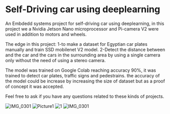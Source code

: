 # Self-Driving car using deeplearning
An Embdedd systems project for self-driving car using deeplearning, in this project we a Nvidia Jetson Nano microprocessor and Pi-camera V2 were used in addition to motors and wheels.

The edge in this project:
1-to make a dataset for Egyptian car plates manually and train SSD mobilenet V2 model.
2-Detect the distance between and the car and the cars in the surrounding area by using a single camera only without the need of using a stereo camera.

The model was trained on Google Colab reaching accuracy 90%, it was trained to detect car plates, traffic signs and pedestrains. 
the accuracy of the model could be increase by increasing the size of dataset but as a proof of concept it was accepted.

Feel free to ask if you have any questions related to these kinds of projects.

![IMG_0301](https://user-images.githubusercontent.com/43497872/148027097-b28510b9-5722-4b25-bc00-a401ea795d20.JPG)
![Picture1](https://user-images.githubusercontent.com/43497872/148027448-5d5fb871-7518-40ee-97c1-8a348e9aafe3.png)
![1](https://user-images.githubusercontent.com/43497872/148027497-dd9de976-003a-4a56-a0de-98bdf08f7c27.jpg)
![IMG_0301](https://user-images.githubusercontent.com/43497872/148027655-8fc0cb42-4478-43b4-9c1a-6124c986a736.JPG)
